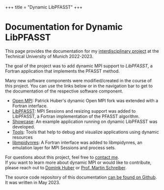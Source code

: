 +++
title = "Dynamic LibPFASST"
+++
# Documentation for Dynamic LibPFASST

This page provides the documentation for my [interdisciplinary project](https://web.archive.org/web/20230520140608/https://www.cit.tum.de/en/cit/studies/degree-programs/master-informatics/interdisciplinary-project/) at the Technical University of Munich 2022-2023.

The goal of the project was to add dynamic MPI support to *LibPFASST*, a Fortran application that implements the PFASST method.

Many new software components were modified/created in the course of this project. You can use the links below or in the navigation bar to get to the documentation of the respective software component.

 - [Open MPI](@/open-mpi/_index.md): Patrick Huber's dynamic Open MPI fork was extended with a Fortran interface.
 - [LibPFASST](@/libpfasst/_index.md): MPI Sessions and resizing support was added to LibPFASST, a Fortran implementation of the PFASST algorithm.
 - [Showcase](@/showcase/_index.md): An example application running on dynamic LibPFASST was developed.
 - [Tools](@/tools/_index.md): Tools that help to debug and visualize applications using dynamic resources
 - [libmpidynres](@/libmpidynres/_index.md): A Fortran interface was added to libmpidynres, an emulation layer for MPI Sessions and process sets.

For questions about this project, feel free to [contact me](https://fecht.cc).<br/>
If you want to learn more about dynamic MPI or would like to contribute, please reach out to [Domink Huber](https://www.ce.cit.tum.de/caps/mitarbeiter/dominik-huber/) or [Prof. Martin Schreiber](https://www.martin-schreiber.info/).

The source code repository of this documentation [can be found on Github](https://github.com/boi4/libpfasst-doc).
It was written in May 2023.
